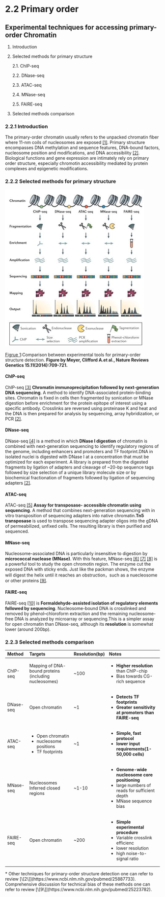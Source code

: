 # 2.2 Primary order

## Experimental techniques for accessing primary-order Chromatin

1. Introduction
2. Selected methods for primary structure  


    2.1. ChIP-seq  


    2.2. DNase-seq  


    2.3. ATAC-seq  


    2.4. MNase-seq  


    2.5. FAIRE-seq  

3. Selected methods comparison

### 2.2.1 Introduction

The primary-order chromatin usually refers to the unpacked chromatin fiber where 11-nm coils of nucleosomes are exposed [\[1\]](https://doi.org/10.1016/j.csbj.2018.02.003). Primary structure encompasses DNA methylation and sequence features, DNA-bound factors, nucleosome position and modifications, and DNA accessibility [\[2\]](http://dx.doi.org/10.1016/j.tig.2015.03.010). Biological functions and gene expression are intimately rely on primary order structure, especially chromotin accessibility mediated by protein complexes and epigenetic modifications.

### 2.2.2 Selected methods for primary structure

![](../.gitbook/assets/primary.jpg)

[Figrue 1](http://dx.doi.org/10.1038/nrg3788):Comparison between experimental tools for primary-order structure detection. **Figure by Meyer, Clifford A.et al., Nature Reviews Genetics 15.11\(2014\):709-721.**

#### ChIP-seq

ChIP-seq [\[3\]](http://www.genome.org/cgi/doi/10.1101/gr.136184.111.) **Chromatin immunoprecipitation followed by next-generation DNA sequencing**. A method to identify DNA-associated protein-binding sites. Chromatin is fixed in cells then fragmented by sonication or MNase digestion before enrichment for the protein epitope of interest using a specific antibody. Crosslinks are reversed using proteinase K and heat and the DNA is then prepared for analysis by sequencing, array hybridization, or PCR [\[2\]](http://dx.doi.org/10.1016/j.tig.2015.03.010).

#### DNase-seq

DNase-seq [\[4\]](https://www.nature.com/articles/nmeth.1313) is a method in which **DNase I digestion** of chromatin is combined with next-generation sequencing to identify regulatory regions of the genome, including enhancers and promoters and TF footprint.DNA in isolated nuclei is digested with DNase I at a concentration that must be optimized for each experiment. A library is prepared from the digested fragments by ligation of adapters and cleavage of ~20-bp sequence tags followed by size selection of a unique library molecule size or by biochemical fractionation of fragments followed by ligation of sequencing adapters [\[2\]](http://dx.doi.org/10.1016/j.tig.2015.03.010).

#### ATAC-seq

ATAC-seq [\[5\]](https://www.ncbi.nlm.nih.gov/pubmed/24097267) **Assay for transposase- accessible chromatin using sequencing**. A method that combines next-generation sequencing with in vitro transposition of sequencing adapters into native chromatin.**Tn5 transposase** is used to transpose sequencing adapter oligos into the gDNA of permeabilized, unfixed cells. The resulting library is then purified and sequenced.

#### MNase-seq

Nucleosome-associated DNA is particularly insensitive to digestion by **micrococcal nuclease \(MNase\)**. With this feature, MNase-seq [\[6\]](https://doi.org/10.1016/j.cell.2007.05.009) [\[7\]](https://doi.org/10.1016/j.cell.2008.02.022) [\[8\]](https://www.nature.com/articles/ng.545) is a powerful tool to study the open chromotin region. The enzyme cut the exposed DNA with sticky ends. Just like the packman shows, the enzyme will digest the helix until it reaches an obstruction，such as a nuecleosome or other proteins [\[9\]](https://doi.org/10.1038/nrg3788).

#### FAIRE-seq

FAIRE-seq [\[10\]](http://www.genome.org/cgi/doi/10.1101/gr.5533506) is **Formaldehyde-assisted isolation of regulatory elements followed by sequencing**. Nucleosome-bound DNA is crosslinked and removed by phenol–chloroform extraction and the remaining nucleosome- free DNA is analyzed by microarray or sequencing.This is a simpler assay for open chromatin than DNase-seq, although its **resolution** is somewhat lower \(around 200bp\).

### 2.2.3 Selected methods comparison

<table>
  <thead>
    <tr>
      <th style="text-align:left">Method</th>
      <th style="text-align:left">Targets</th>
      <th style="text-align:left">Resolution(bp)</th>
      <th style="text-align:left">Notes</th>
    </tr>
  </thead>
  <tbody>
    <tr>
      <td style="text-align:left">ChIP-seq</td>
      <td style="text-align:left">Mapping of DNA- bound proteins (including nucleosomes)</td>
      <td style="text-align:left">~100</td>
      <td style="text-align:left">
        <ul>
          <li><b>Higher resolution</b> than ChIP-chip</li>
          <li>Bias towards CG-rich sequence</li>
        </ul>
      </td>
    </tr>
    <tr>
      <td style="text-align:left">DNase-seq</td>
      <td style="text-align:left">Open chromatin</td>
      <td style="text-align:left">~1</td>
      <td style="text-align:left">
        <ul>
          <li><b>Detects TF footprints</b>
          </li>
          <li><b>Greater sensitivity at promoters than FAIRE-seq</b>
          </li>
        </ul>
      </td>
    </tr>
    <tr>
      <td style="text-align:left">ATAC-seq</td>
      <td style="text-align:left">
        <ul>
          <li>Open chromatin</li>
          <li>nucleosome positions</li>
          <li>TF footprints</li>
        </ul>
      </td>
      <td style="text-align:left">~1</td>
      <td style="text-align:left">
        <ul>
          <li><b>Simple, fast protocol</b>
          </li>
          <li><b>lower input requirements(1-50,000 cells)</b>
          </li>
        </ul>
      </td>
    </tr>
    <tr>
      <td style="text-align:left">MNase-seq</td>
      <td style="text-align:left">Nucleosomes
        <br />Inferred closed regions</td>
      <td style="text-align:left">~1-10</td>
      <td style="text-align:left">
        <ul>
          <li><b>Genome-wide nucleosome core positioning</b>
          </li>
          <li>large numbers of reads for sufficient depth</li>
          <li>MNase sequence bias</li>
        </ul>
      </td>
    </tr>
    <tr>
      <td style="text-align:left">FAIRE-seq</td>
      <td style="text-align:left">Open chromatin</td>
      <td style="text-align:left">~200</td>
      <td style="text-align:left">
        <ul>
          <li><b>Simple experimental procedure</b>
          </li>
          <li>Variable crosslink efficienc</li>
          <li>lower resolution</li>
          <li>high noise-to-signal ratio</li>
        </ul>
      </td>
    </tr>
  </tbody>
</table>* Other techniques for primary-order structure detection one can refer to review [\[2\]](https://www.ncbi.nlm.nih.gov/pubmed/25887733). Comprehensive discussion for technical bias of these methods one can refer to review [\[9\]](https://www.ncbi.nlm.nih.gov/pubmed/25223782).

  


